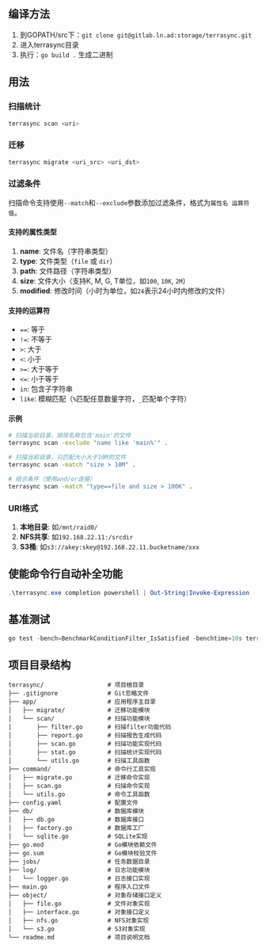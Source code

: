 ## 编译方法

1. 到GOPATH/src下：`git clone git@gitlab.ln.ad:storage/terrasync.git`
2. 进入terrasync目录
3. 执行：`go build .` 生成二进制

## 用法

### 扫描统计
```bash
terrasync scan <uri>
```

### 迁移
```bash
terrasync migrate <uri_src> <uri_dst>
```

### 过滤条件
扫描命令支持使用`--match`和`--exclude`参数添加过滤条件，格式为`属性名 运算符 值`。

#### 支持的属性类型
1. **name**: 文件名（字符串类型）
2. **type**: 文件类型（`file` 或 `dir`）
3. **path**: 文件路径（字符串类型）
4. **size**: 文件大小（支持K, M, G, T单位，如`100`, `10K`, `2M`）
5. **modified**: 修改时间（小时为单位，如`24`表示24小时内修改的文件）

#### 支持的运算符
- `==`: 等于
- `!=`: 不等于
- `>`: 大于
- `<`: 小于
- `>=`: 大于等于
- `<=`: 小于等于
- `in`: 包含子字符串
- `like`: 模糊匹配（`%`匹配任意数量字符，`_`匹配单个字符）

#### 示例
```bash
# 扫描当前目录，排除名称包含'main'的文件
terrasync scan -exclude "name like 'main%'" .

# 扫描当前目录，只匹配大小大于10M的文件
terrasync scan -match "size > 10M" .

# 组合条件（使用and/or连接）
terrasync scan -match "type==file and size > 100K" .
```

### URI格式

1. **本地目录**: 如`/mnt/raid0/`
2. **NFS共享**: 如`192.168.22.11:/srcdir`
3. **S3桶**: 如`s3://akey:skey@192.168.22.11.bucketname/xxx`

## 使能命令行自动补全功能

```powershell
.\terrasync.exe completion powershell | Out-String|Invoke-Expression
```

## 基准测试

```powershell
go test -bench=BenchmarkConditionFilter_IsSatisfied -benchtime=10s terrasync/app/scan/...
```

## 项目目录结构

```
terrasync/                  # 项目根目录
├── .gitignore              # Git忽略文件
├── app/                    # 应用程序主目录
│   ├── migrate/            # 迁移功能模块
│   └── scan/               # 扫描功能模块
│       ├── filter.go       # 扫描filter功能代码
│       ├── report.go       # 扫描报告生成代码
│       ├── scan.go         # 扫描功能实现代码
│       ├── stat.go         # 扫描统计实现代码
│       └── utils.go        # 扫描工具函数
├── command/                # 命令行工具实现
│   ├── migrate.go          # 迁移命令实现
│   ├── scan.go             # 扫描命令实现
│   └── utils.go            # 命令工具函数
├── config.yaml             # 配置文件
├── db/                     # 数据库模块
│   ├── db.go               # 数据库接口
│   ├── factory.go          # 数据库工厂
│   └── sqlite.go           # SQLite实现
├── go.mod                  # Go模块依赖文件
├── go.sum                  # Go模块校验文件
├── jobs/                   # 任务数据目录
├── log/                    # 日志功能模块
│   └── logger.go           # 日志接口实现
├── main.go                 # 程序入口文件
├── object/                 # 对象存储接口定义
│   ├── file.go             # 文件对象实现
│   ├── interface.go        # 对象接口定义
│   ├── nfs.go              # NFS对象实现
│   └── s3.go               # S3对象实现
└── readme.md               # 项目说明文档
```